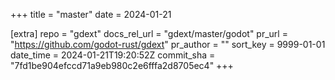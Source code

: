 +++
title = "master"
date = 2024-01-21

[extra]
repo = "gdext"
docs_rel_url = "gdext/master/godot"
pr_url = "https://github.com/godot-rust/gdext"
pr_author = ""
sort_key = 9999-01-01
date_time = 2024-01-21T19:20:52Z
commit_sha = "7fd1be904efccd71a9eb980c2e6fffa2d8705ec4"
+++


